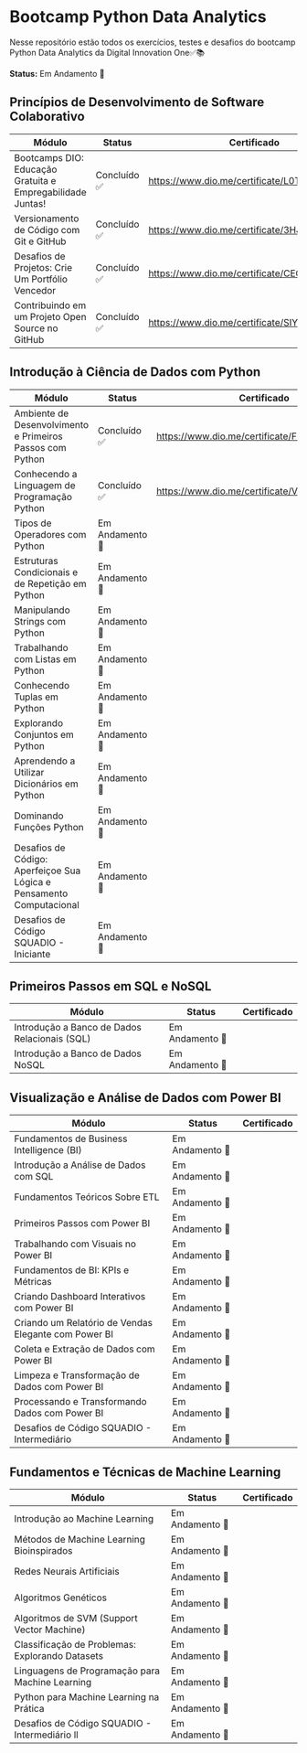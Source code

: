 # Bootcamp Python Data Analytics

Nesse repositório estão todos os exercícios, testes e desafios do bootcamp Python Data Analytics da Digital Innovation One✅📚

**Status:** Em Andamento 🚧

## Princípios de Desenvolvimento de Software Colaborativo
| Módulo | Status | Certificado |
| ------ | ------ | ----------- |
| Bootcamps DIO: Educação Gratuita e Empregabilidade Juntas!| Concluído ✅ | https://www.dio.me/certificate/L0TQ82FY/share |
| Versionamento de Código com Git e GitHub | Concluído ✅ | https://www.dio.me/certificate/3HJHV02C/share |
| Desafios de Projetos: Crie Um Portfólio Vencedor | Concluído ✅ | https://www.dio.me/certificate/CEOTRIVT/share |
| Contribuindo em um Projeto Open Source no GitHub | Concluído ✅ | https://www.dio.me/certificate/SIYO7BVB/share |


## Introdução à Ciência de Dados com Python
| Módulo | Status | Certificado |
| ------ | ------ | ----------- |
| Ambiente de Desenvolvimento e Primeiros Passos com Python | Concluído ✅ | https://www.dio.me/certificate/FKAP2Z98/share |
| Conhecendo a Linguagem de Programação Python | Concluído ✅ | https://www.dio.me/certificate/VNTURWQF/share |
| Tipos de Operadores com Python | Em Andamento 🚧 |  |
| Estruturas Condicionais e de Repetição em Python | Em Andamento 🚧 |  |
| Manipulando Strings com Python | Em Andamento 🚧 |  |
| Trabalhando com Listas em Python | Em Andamento 🚧 |  |
| Conhecendo Tuplas em Python | Em Andamento 🚧 |  |
| Explorando Conjuntos em Python | Em Andamento 🚧 |  |
| Aprendendo a Utilizar Dicionários em Python | Em Andamento 🚧 |  |
| Dominando Funções Python | Em Andamento 🚧 |  |
| Desafios de Código: Aperfeiçoe Sua Lógica e Pensamento Computacional | Em Andamento 🚧 |  |
| Desafios de Código SQUADIO - Iniciante | Em Andamento 🚧 |  |

## Primeiros Passos em SQL e NoSQL
| Módulo | Status | Certificado |
| ------ | ------ | ----------- |
| Introdução a Banco de Dados Relacionais (SQL) | Em Andamento 🚧 |  |
| Introdução a Banco de Dados NoSQL | Em Andamento 🚧 |  |

## Visualização e Análise de Dados com Power BI
| Módulo | Status | Certificado |
| ------ | ------ | ----------- |
| Fundamentos de Business Intelligence (BI) | Em Andamento 🚧 |  |
| Introdução a Análise de Dados com SQL | Em Andamento 🚧 |  |
| Fundamentos Teóricos Sobre ETL | Em Andamento 🚧 |  |
| Primeiros Passos com Power BI | Em Andamento 🚧 |  |
| Trabalhando com Visuais no Power BI | Em Andamento 🚧 |  |
| Fundamentos de BI: KPIs e Métricas | Em Andamento 🚧 |  |
| Criando Dashboard Interativos com Power BI | Em Andamento 🚧 |  |
| Criando um Relatório de Vendas Elegante com Power BI | Em Andamento 🚧 |  |
| Coleta e Extração de Dados com Power BI | Em Andamento 🚧 |  |
| Limpeza e Transformação de Dados com Power BI | Em Andamento 🚧 |  |
| Processando e Transformando Dados com Power BI | Em Andamento 🚧 |  |
| Desafios de Código SQUADIO - Intermediário | Em Andamento 🚧 |  |

## Fundamentos e Técnicas de Machine Learning
| Módulo | Status | Certificado |
| ------ | ------ | ----------- |
| Introdução ao Machine Learning | Em Andamento 🚧 |  |
| Métodos de Machine Learning Bioinspirados | Em Andamento 🚧 |  |
| Redes Neurais Artificiais | Em Andamento 🚧 |  |
| Algoritmos Genéticos | Em Andamento 🚧 |  |
| Algoritmos de SVM (Support Vector Machine) | Em Andamento 🚧 |  |
| Classificação de Problemas: Explorando Datasets | Em Andamento 🚧 |  |
| Linguagens de Programação para Machine Learning | Em Andamento 🚧 |  |
| Python para Machine Learning na Prática | Em Andamento 🚧 |  |
| Desafios de Código SQUADIO - Intermediário ll | Em Andamento 🚧 |  |
